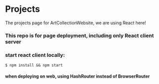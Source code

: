 # Projects
The projects page for ArtCollectionWebsite, we are using React here!

### This repo is for page deployment, including only React client server

### start react client locally:
```$ npm install && npm start```

#### when deploying on web, using HashRouter instead of BrowserRouter
